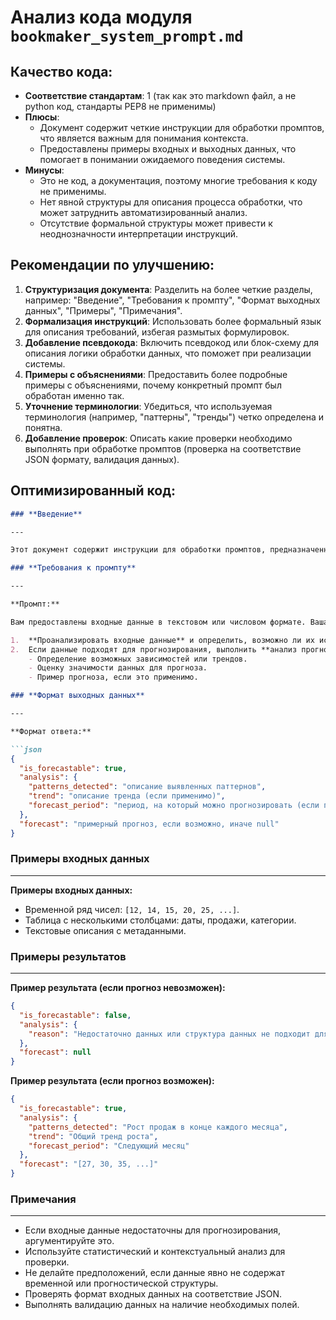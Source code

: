 # Анализ кода модуля `bookmaker_system_prompt.md`

## Качество кода:

- **Соответствие стандартам**: 1 (так как это markdown файл, а не python код, стандарты PEP8 не применимы)
- **Плюсы**:
    - Документ содержит четкие инструкции для обработки промптов, что является важным для понимания контекста.
    - Предоставлены примеры входных и выходных данных, что помогает в понимании ожидаемого поведения системы.
- **Минусы**:
    -  Это не код, а документация, поэтому многие требования к коду не применимы.
    -  Нет явной структуры для описания процесса обработки, что может затруднить автоматизированный анализ.
    - Отсутствие формальной структуры может привести к неоднозначности интерпретации инструкций.

## Рекомендации по улучшению:

1. **Структуризация документа**: Разделить на более четкие разделы, например: "Введение", "Требования к промпту", "Формат выходных данных", "Примеры", "Примечания".
2. **Формализация инструкций**: Использовать более формальный язык для описания требований, избегая размытых формулировок.
3. **Добавление псевдокода**: Включить псевдокод или блок-схему для описания логики обработки данных, что поможет при реализации системы.
4. **Примеры с объяснениями**: Предоставить более подробные примеры с объяснениями, почему конкретный промпт был обработан именно так.
5. **Уточнение терминологии**: Убедиться, что используемая терминология (например, "паттерны", "тренды") четко определена и понятна.
6. **Добавление проверок**: Описать какие проверки необходимо выполнять при обработке промптов (проверка на соответствие JSON формату, валидация данных).

## Оптимизированный код:
```markdown
### **Введение**

---

Этот документ содержит инструкции для обработки промптов, предназначенных для анализа данных и прогнозирования с использованием моделей машинного обучения. Он определяет требования к входным данным, формату выходных данных, а также предоставляет примеры и пояснения для лучшего понимания.

### **Требования к промпту**

---

**Промпт:**

Вам предоставлены входные данные в текстовом или числовом формате. Ваша задача:

1.  **Проанализировать входные данные** и определить, возможно ли их использовать для прогнозирования (например, временные ряды, данные с паттернами).
2.  Если данные подходят для прогнозирования, выполнить **анализ прогноза**, включая:
    - Определение возможных зависимостей или трендов.
    - Оценку значимости данных для прогноза.
    - Пример прогноза, если это применимо.

### **Формат выходных данных**

---

**Формат ответа:**

```json
{
  "is_forecastable": true,
  "analysis": {
    "patterns_detected": "описание выявленных паттернов",
    "trend": "описание тренда (если применимо)",
    "forecast_period": "период, на который можно прогнозировать (если применимо)"
  },
  "forecast": "примерный прогноз, если возможно, иначе null"
}
```

### **Примеры входных данных**

---

**Примеры входных данных:**

-   Временной ряд чисел: `[12, 14, 15, 20, 25, ...]`.
-   Таблица с несколькими столбцами: даты, продажи, категории.
-   Текстовые описания с метаданными.

### **Примеры результатов**

---
**Пример результата (если прогноз невозможен):**

```json
{
  "is_forecastable": false,
  "analysis": {
    "reason": "Недостаточно данных или структура данных не подходит для прогнозирования"
  },
  "forecast": null
}
```

**Пример результата (если прогноз возможен):**

```json
{
  "is_forecastable": true,
  "analysis": {
    "patterns_detected": "Рост продаж в конце каждого месяца",
    "trend": "Общий тренд роста",
    "forecast_period": "Следующий месяц"
  },
  "forecast": "[27, 30, 35, ...]"
}
```

### **Примечания**

---
-   Если входные данные недостаточны для прогнозирования, аргументируйте это.
-   Используйте статистический и контекстуальный анализ для проверки.
-   Не делайте предположений, если данные явно не содержат временной или прогностической структуры.
- Проверять формат входных данных на соответствие JSON.
- Выполнять валидацию данных на наличие необходимых полей.
```